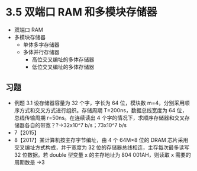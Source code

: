 # 3.5 双端口 RAM 和多模块存储器

- 双端口 RAM
- 多模块存储器
  - 单体多字存储器
  - 多体并行存储器
    - 高位交叉编址的多体存储器
    - 低位交叉编址的多体存储器

## 习题

- 例题 3.1 设存储器容量为 32 个字，字长为 64 位，模块数 m=4，分别采用顺序方式和交叉方式进行组织。存储周期 T=200ns，数据总线宽度为 64 位，总线传输周期 r=50ns。在连续读出 4 个字的情况下，求顺序存储器和交叉存储器各自的带宽？?→32x10^7 b/s；73x10^7 b/s
- 7【2015】
- 8【2017】某计算机按主存字节编址，由 4 个 64M×8 位的 DRAM 芯片采用交叉编址方式构成，并于宽度为 32 位的存储器总线相连，主存每次最多读写 32 位数据。若 double 型变量 x 的主存地址为 804 001AH，则读取 x 需要的周期数是 →3
